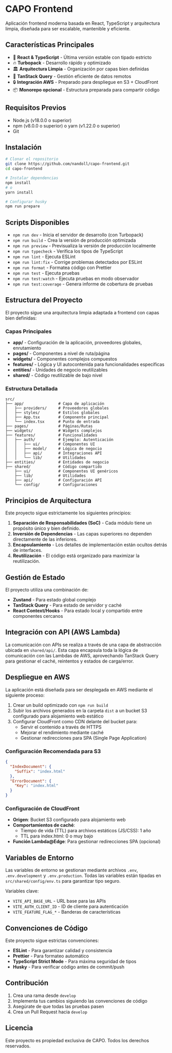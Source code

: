 # CAPO Frontend

Aplicación frontend moderna basada en React, TypeScript y arquitectura limpia, diseñada para ser escalable, mantenible y eficiente.

## Características Principales

- 🚀 **React & TypeScript** - Última versión estable con tipado estricto
- 🔥 **Turbopack** - Desarrollo rápido y optimizado
- 🏛️ **Arquitectura Limpia** - Organización por capas bien definidas
- 🔄 **TanStack Query** - Gestión eficiente de datos remotos
- 🔒 **Integración AWS** - Preparado para despliegue en S3 + CloudFront
- 📦 **Monorepo opcional** - Estructura preparada para compartir código

## Requisitos Previos

- Node.js (v18.0.0 o superior)
- npm (v8.0.0 o superior) o yarn (v1.22.0 o superior)
- Git

## Instalación

```bash
# Clonar el repositorio
git clone https://github.com/nandoll/capo-frontend.git
cd capo-frontend

# Instalar dependencias
npm install
# o
yarn install

# Configurar husky
npm run prepare
```

## Scripts Disponibles

- `npm run dev` - Inicia el servidor de desarrollo (con Turbopack)
- `npm run build` - Crea la versión de producción optimizada
- `npm run preview` - Previsualiza la versión de producción localmente
- `npm run typecheck` - Verifica los tipos de TypeScript
- `npm run lint` - Ejecuta ESLint
- `npm run lint:fix` - Corrige problemas detectados por ESLint
- `npm run format` - Formatea código con Prettier
- `npm run test` - Ejecuta pruebas
- `npm run test:watch` - Ejecuta pruebas en modo observador
- `npm run test:coverage` - Genera informe de cobertura de pruebas

## Estructura del Proyecto

El proyecto sigue una arquitectura limpia adaptada a frontend con capas bien definidas:

### Capas Principales

- **app/** - Configuración de la aplicación, proveedores globales, enrutamiento
- **pages/** - Componentes a nivel de ruta/página
- **widgets/** - Componentes complejos compuestos
- **features/** - Lógica y UI autocontenida para funcionalidades específicas
- **entities/** - Unidades de negocio reutilizables
- **shared/** - Código reutilizable de bajo nivel

### Estructura Detallada

```
src/
├── app/               # Capa de aplicación
│   ├── providers/     # Proveedores globales
│   ├── styles/        # Estilos globales
│   ├── App.tsx        # Componente principal
│   └── index.tsx      # Punto de entrada
├── pages/             # Páginas/Rutas
├── widgets/           # Widgets complejos
├── features/          # Funcionalidades
│   ├── auth/          # Ejemplo: Autenticación
│   │   ├── ui/        # Componentes UI
│   │   ├── model/     # Lógica de negocio
│   │   ├── api/       # Integraciones API
│   │   └── lib/       # Utilidades
├── entities/          # Entidades de negocio
├── shared/            # Código compartido
    ├── ui/            # Componentes UI genéricos
    ├── lib/           # Utilidades
    ├── api/           # Configuración API
    └── config/        # Configuraciones
```

## Principios de Arquitectura

Este proyecto sigue estrictamente los siguientes principios:

1. **Separación de Responsabilidades (SoC)** - Cada módulo tiene un propósito único y bien definido.
2. **Inversión de Dependencias** - Las capas superiores no dependen directamente de las inferiores.
3. **Encapsulamiento** - Los detalles de implementación están ocultos detrás de interfaces.
4. **Reutilización** - El código está organizado para maximizar la reutilización.

## Gestión de Estado

El proyecto utiliza una combinación de:

- **Zustand** - Para estado global complejo
- **TanStack Query** - Para estado de servidor y caché
- **React Context/Hooks** - Para estado local y compartido entre componentes cercanos

## Integración con API (AWS Lambda)

La comunicación con APIs se realiza a través de una capa de abstracción ubicada en `shared/api/`. Esta capa encapsula toda la lógica de comunicación con las Lambdas de AWS, aprovechando TanStack Query para gestionar el caché, reintentos y estados de carga/error.

## Despliegue en AWS

La aplicación está diseñada para ser desplegada en AWS mediante el siguiente proceso:

1. Crear un build optimizado con `npm run build`
2. Subir los archivos generados en la carpeta `dist` a un bucket S3 configurado para alojamiento web estático
3. Configurar CloudFront como CDN delante del bucket para:
   - Servir el contenido a través de HTTPS
   - Mejorar el rendimiento mediante caché
   - Gestionar redirecciones para SPA (Single Page Application)

### Configuración Recomendada para S3

```json
{
  "IndexDocument": {
    "Suffix": "index.html"
  },
  "ErrorDocument": {
    "Key": "index.html"
  }
}
```

### Configuración de CloudFront

- **Origen**: Bucket S3 configurado para alojamiento web
- **Comportamientos de caché**:
  - Tiempo de vida (TTL) para archivos estáticos (JS/CSS): 1 año
  - TTL para index.html: 0 o muy bajo
- **Función Lambda@Edge**: Para gestionar redirecciones SPA (opcional)

## Variables de Entorno

Las variables de entorno se gestionan mediante archivos `.env`, `.env.development` y `.env.production`. Todas las variables están tipadas en `src/shared/config/env.ts` para garantizar tipo seguro.

Variables clave:

- `VITE_API_BASE_URL` - URL base para las APIs
- `VITE_AUTH_CLIENT_ID` - ID de cliente para autenticación
- `VITE_FEATURE_FLAG_*` - Banderas de características

## Convenciones de Código

Este proyecto sigue estrictas convenciones:

- **ESLint** - Para garantizar calidad y consistencia
- **Prettier** - Para formateo automático
- **TypeScript Strict Mode** - Para máxima seguridad de tipos
- **Husky** - Para verificar código antes de commit/push

## Contribución

1. Crea una rama desde `develop`
2. Implementa tus cambios siguiendo las convenciones de código
3. Asegúrate de que todas las pruebas pasen
4. Crea un Pull Request hacia `develop`

## Licencia

Este proyecto es propiedad exclusiva de CAPO. Todos los derechos reservados.
